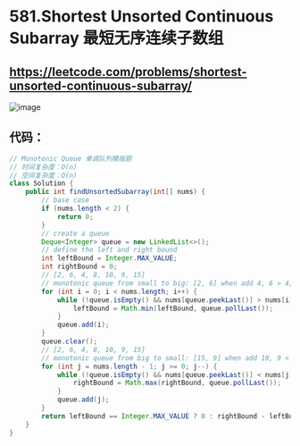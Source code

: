 581.Shortest Unsorted Continuous Subarray 最短无序连续子数组
===
https://leetcode.com/problems/shortest-unsorted-continuous-subarray/
----

![image](https://user-images.githubusercontent.com/91653378/139008124-7e4c4cb1-861b-4858-9fd6-60e3d75cfc2b.png)

代码：
----
````Java
// Monotonic Queue 单调队列模版题
// 时间复杂度：O(n)
// 空间复杂度：O(n)
class Solution {
    public int findUnsortedSubarray(int[] nums) {
        // base case
        if (nums.length < 2) {
            return 0;
        }
        // create a queue
        Deque<Integer> queue = new LinkedList<>();
        // define the left and right bound
        int leftBound = Integer.MAX_VALUE;
        int rightBound = 0;
        // [2, 6, 4, 8, 10, 9, 15]
        // monotonic queue from small to big: [2, 6] when add 4, 6 > 4, pollLast 6, so 6 is the left bound
        for (int i = 0; i < nums.length; i++) {
            while (!queue.isEmpty() && nums[queue.peekLast()] > nums[i]) {
                leftBound = Math.min(leftBound, queue.pollLast());
            }
            queue.add(i);
        }
        queue.clear();
        // [2, 6, 4, 8, 10, 9, 15]
        // monotonic queue from big to small: [15, 9] when add 10, 9 < 10, pollLast 9, so 9 is the right bound
        for (int j = nums.length - 1; j >= 0; j--) {
            while (!queue.isEmpty() && nums[queue.peekLast()] < nums[j]) {
                rightBound = Math.max(rightBound, queue.pollLast());
            }
            queue.add(j);
        }
        return leftBound == Integer.MAX_VALUE ? 0 : rightBound - leftBound + 1;
    }
}
````
